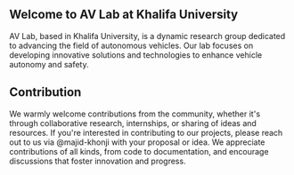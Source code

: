 ## Welcome to AV Lab at Khalifa University

AV Lab, based in Khalifa University, is a dynamic research group dedicated to advancing the field of autonomous vehicles. Our lab focuses on developing innovative solutions and technologies to enhance vehicle autonomy and safety.

## Contribution
We warmly welcome contributions from the community, whether it's through collaborative research, internships, or sharing of ideas and resources. If you're interested in contributing to our projects, please reach out to us via @majid-khonji with your proposal or idea. We appreciate contributions of all kinds, from code to documentation, and encourage discussions that foster innovation and progress.
<!--
## Useful Resources
- **Documentation:** For more in-depth information about our projects and research, please visit our [documentation page](#) (link to be updated).
- **Publications:** Our lab's latest research papers and findings can be accessed [here](#) (link to be updated).




**Here are some ideas to get you started:**

🙋‍♀️ A short introduction - what is your organization all about?
🌈 Contribution guidelines - how can the community get involved?
👩‍💻 Useful resources - where can the community find your docs? Is there anything else the community should know?
🍿 Fun facts - what does your team eat for breakfast?
🧙 Remember, you can do mighty things with the power of [Markdown](https://docs.github.com/github/writing-on-github/getting-started-with-writing-and-formatting-on-github/basic-writing-and-formatting-syntax)
-->
